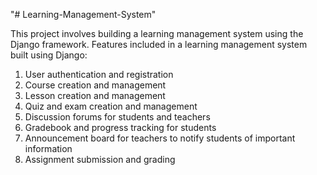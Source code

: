 "# Learning-Management-System" 

This project involves building a learning management system using the Django framework.
Features included in a learning management system built using Django:
1. User authentication and registration
2. Course creation and management
3. Lesson creation and management
4. Quiz and exam creation and management
5. Discussion forums for students and teachers
6. Gradebook and progress tracking for students
7. Announcement board for teachers to notify students of important information
8. Assignment submission and grading
